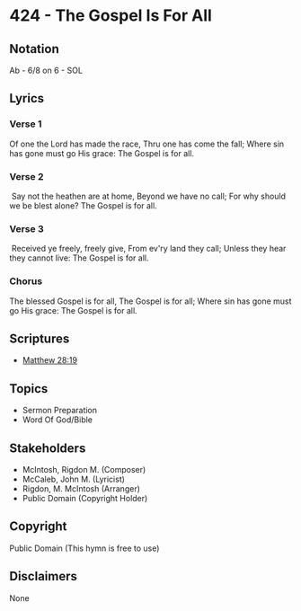 # 424 - The Gospel Is For All

## Notation

Ab - 6/8 on 6 - SOL

## Lyrics

### Verse 1

Of one the Lord has made the race, Thru one has come the fall; Where sin has gone must go His grace: The Gospel is for all.

### Verse 2

 Say not the heathen are at home, Beyond we have no call; For why should we be blest alone? The Gospel is for all.


### Verse 3

 Received ye freely, freely give, From ev'ry land they call; Unless they hear they cannot live: The Gospel is for all.

### Chorus

The blessed Gospel is for all, The Gospel is for all; Where sin has gone must go His grace: The Gospel is for all.


## Scriptures

- [Matthew 28:19](https://www.biblegateway.com/passage/?search=Matthew%2028%3A19)

## Topics

- Sermon Preparation
- Word Of God/Bible

## Stakeholders

- McIntosh, Rigdon M. (Composer)
- McCaleb, John M. (Lyricist)
- Rigdon, M. McIntosh (Arranger)
- Public Domain (Copyright Holder)

## Copyright

Public Domain
(This hymn is free to use)

## Disclaimers

None

